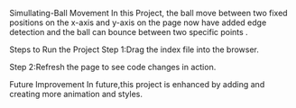 Simullating-Ball Movement
In this Project, the ball move between two fixed positions on the x-axis and y-axis on the page now have added edge detection and the ball can bounce between two specific points .

Steps to Run the Project
Step 1:Drag the index file into the browser.

Step 2:Refresh the page to see code changes in action.

Future Improvement
In future,this project is enhanced by adding and creating more animation and styles.
